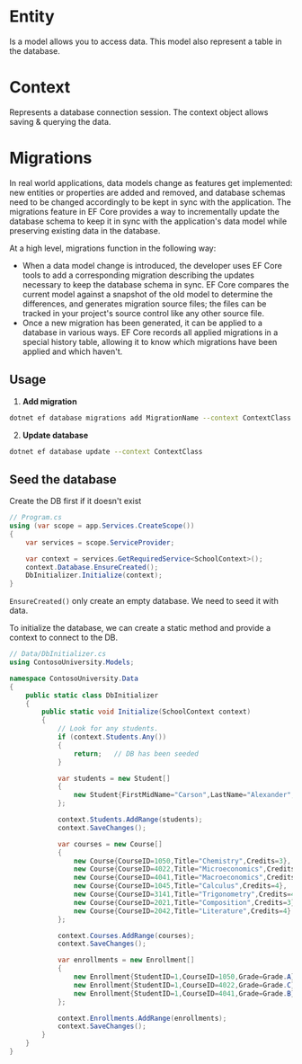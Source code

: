 # Entity
Is a model allows you to access data. This model also represent a table in the database.

# Context
Represents a database connection session. The context object allows saving & querying the data.

# Migrations
In real world applications, data models change as features get implemented: new entities or properties are added and removed, and database schemas need to be changed accordingly to be kept in sync with the application. 
The migrations feature in EF Core provides a way to incrementally update the database schema to keep it in sync with the application's data model while preserving existing data in the database.

At a high level, migrations function in the following way:
- When a data model change is introduced, the developer uses EF Core tools to add a corresponding migration describing the updates necessary to keep the database schema in sync. EF Core compares the current model against a snapshot of the old model to determine the differences, and generates migration source files; the files can be tracked in your project's source control like any other source file.
- Once a new migration has been generated, it can be applied to a database in various ways. EF Core records all applied migrations in a special history table, allowing it to know which migrations have been applied and which haven't.

## **Usage**
1. **Add migration**
```bash
dotnet ef database migrations add MigrationName --context ContextClass
```

2. **Update database**
```bash
dotnet ef database update --context ContextClass
```

## **Seed the database**
Create the DB first if it doesn't exist

```csharp
// Program.cs
using (var scope = app.Services.CreateScope())
{
    var services = scope.ServiceProvider;

    var context = services.GetRequiredService<SchoolContext>();
    context.Database.EnsureCreated();
    DbInitializer.Initialize(context);
}
```

`EnsureCreated()` only create an empty database. We need to seed it with data.

To initialize the database, we can create a static method and provide a context to connect to the DB.
```csharp
// Data/DbInitializer.cs
using ContosoUniversity.Models;

namespace ContosoUniversity.Data
{
    public static class DbInitializer
    {
        public static void Initialize(SchoolContext context)
        {
            // Look for any students.
            if (context.Students.Any())
            {
                return;   // DB has been seeded
            }

            var students = new Student[]
            {
                new Student{FirstMidName="Carson",LastName="Alexander",EnrollmentDate=DateTime.Parse("2019-09-01")}
            };

            context.Students.AddRange(students);
            context.SaveChanges();

            var courses = new Course[]
            {
                new Course{CourseID=1050,Title="Chemistry",Credits=3},
                new Course{CourseID=4022,Title="Microeconomics",Credits=3},
                new Course{CourseID=4041,Title="Macroeconomics",Credits=3},
                new Course{CourseID=1045,Title="Calculus",Credits=4},
                new Course{CourseID=3141,Title="Trigonometry",Credits=4},
                new Course{CourseID=2021,Title="Composition",Credits=3},
                new Course{CourseID=2042,Title="Literature",Credits=4}
            };

            context.Courses.AddRange(courses);
            context.SaveChanges();

            var enrollments = new Enrollment[]
            {
                new Enrollment{StudentID=1,CourseID=1050,Grade=Grade.A},
                new Enrollment{StudentID=1,CourseID=4022,Grade=Grade.C},
                new Enrollment{StudentID=1,CourseID=4041,Grade=Grade.B}
            };

            context.Enrollments.AddRange(enrollments);
            context.SaveChanges();
        }
    }
}
```
